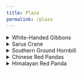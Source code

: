```yaml
---
title: Plaza
permalink: /plaza
---
```

<details><summary>White-Handed Gibbons</summary>
  <br>
Zoo Boise has two gibbons:
  <br>
- Euhl, better known as Papa, is brown in color. He rarely swings, and makes a soft, low whooping sound occasionally.
  <br>
- Li Bao, who is Papa's daughter, is black in color. She is almost always in the trees, and sings a high-pitched song that can be heard throughout the zoo.
  <br>
  <br>
  Li Bao's song:
  <br>
  <audio controls>
  <source src="sounds/li_bao.ogg" type="audio/ogg">
  <source src="sounds/li_bao.mp3" type="audio/mpeg">
Your browser does not support the audio element.
</audio>
  <br>
  <br>
<img src="pics/gibbons.jpg" class="inline"/>
</details>

<details><summary>Sarus Crane</summary>
  <br>
Zoo Boise has one sarus crane:
  <br>
- Claudia gets very excited when her keepers are nearby, and she frequently dances for them. She also makes a trumpeting sound that could be mistaken for elephants.
  <br>
  <br>
<img src="pics/sarus_crane.jpg" class="inline"/>
</details>

<details><summary>Southern Ground Hornbill</summary>
  <br>
Zoo Boise has one southern ground hornbill in the plaza:
  <br>
- Toogle is a favorite of guests, volunteers, and staff! He was hand-raised due to special circumstances, so he loves showing off his treasures and food (typically a mouse or chick) to shocked guests. He makes a distinctive booming sound, which can be heard in the surrounding areas.
  <br>
  <br>
<img src="pics/toogle.jpg" class="inline"/>
</details>

<details><summary>Chinese Red Pandas</summary>
  <br>
Zoo Boise has three Chinese red pandas, a pair and an individual:
  <br>
- Jasper is the male in the pair, and is missing some front teeth, leading to his tongue sticking out most of the time. He is more red in coloring than Stevie and likes to nest in one of the doors to the bridge.
  <br>
- Stevie is the female in the pair. She is much more active than Jasper, but also likes to nest in one of the doors to the bridge.
  <br>
<img src="pics/styans.png" class="inline"/>
  <br>
- The zoo also has one unamed female Chinese Red Panda. She will most likely receive a name at Zoobilee. She is the youngest of both the Chinese and Himalayan Red Pandas. Additionally, she will be matched with mate at a future date.
  <br>
  <br>
<img src="pics/new_chinese.JPEG" class="inline"/>
</details>

<details><summary>Himalayan Red Panda</summary>
  <br>
Zoo Boise has one Himalayan red panda:
  <br>
- The zoo also has one unamed male Himalayan Red Panda. He overgrooms himself, which has caused his lower half to have less dense hair. This does not cause him harm, and all tests by veterinarians show he is happy and healthy. Guests WILL ask about this, though. He will most likely receive a name at Zoobilee.
  <br>
  <br>
<img src="pics/himalayan.JPEG" class="inline"/>
</details>
